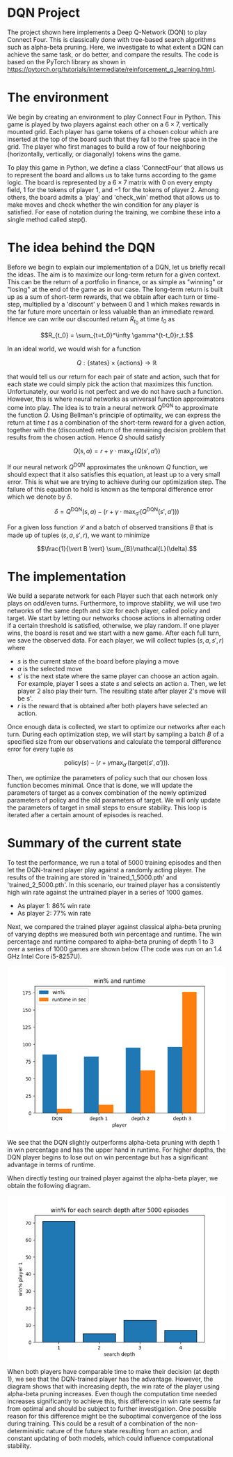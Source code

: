 # DQN Project
The project shown here implements a Deep Q-Network (DQN) to play Connect Four. 
This is classically done with tree-based search algorithms such as alpha-beta pruning.
Here, we investigate to what extent a DQN can achieve the same task, or do better, and compare the results.
The code is based on the PyTorch library as shown in https://pytorch.org/tutorials/intermediate/reinforcement_q_learning.html.

# The environment
We begin by creating an environment to play Connect Four in Python.
This game is played by two players against each other on a $6 \times 7$, vertically mounted grid. 
Each player has game tokens of a chosen colour which are inserted at the top of the board such that they fall to the free space in the grid. 
The player who first manages to build a row of four neighboring (horizontally, vertically, or diagonally) tokens wins the game. 

To play this game in Python, we define a class 'ConnectFour' that allows us to represent the board and allows us to take turns according to the game logic.
The board is represented by a $6 \times 7$ matrix with $0$ on every empty field, $1$ for the tokens of player $1$, and $-1$ for the tokens of player $2$. 
Among others, the board admits a 'play' and 'check_win' method that allows us to make moves and check whether the win condition for any player is satisfied.
For ease of notation during the training, we combine these into a single method called step(). 

# The idea behind the DQN
Before we begin to explain our implementation of a DQN, let us briefly recall the ideas. 
The aim is to maximize our long-term return for a given context.
This can be the return of a portfolio in finance, or as simple as "winning" or "losing" at the end of the game as in our case.
The long-term return is built up as a sum of short-term rewards, that we obtain after each turn or time-step, multiplied by a 'discount' $\gamma$ between 0 and 1 which makes rewards in the far future more uncertain or less valuable than an immediate reward. 
Hence we can write our discounted return $R_{t_0}$ at time $t_0$ as

$$R_{t_0} = \sum_{t=t_0}^\infty \gamma^{t-t_0}r_t.$$

In an ideal world, we would wish for a function 

$$Q: \lbrace \mathrm{ states } \rbrace \times \lbrace \mathrm{ actions } \rbrace \to \mathbb{R}$$

that would tell us our return for each pair of state and action, such that for each state we could simply pick the action that maximizes this function.
Unfortunately, our world is not perfect and we do not have such a function. 
However, this is where neural networks as universal function approximators come into play. 
The idea is to train a neural network $Q^{\mathrm{DQN}}$ to approximate the function $Q$.
Using Bellman's principle of optimality, we can express the return at time $t$ as a combination of the short-term reward for a given action, together with the (discounted) return of the remaining decision problem that results from the chosen action.
Hence $Q$ should satisfy 

$$Q(s, a) = r + \gamma  \cdot \mathrm{max}_{a'}(Q(s', a'))$$

If our neural network $Q^{\mathrm{DQN}}$ approximates the unknown $Q$ function, we should expect that it also satisfies this equation, at least up to a very small error. This is what we are trying to achieve during our optimization step. 
The failure of this equation to hold is known as the temporal difference error which we denote by $\delta$.

$$ \delta = Q^{\mathrm{DQN}}(s,a) -(r + \gamma \cdot \mathrm{max}_{a'}(Q^{\mathrm{DQN}}(s',a')))$$

For a given loss function $\mathcal{L}$ and a batch of observed transitions $B$ that is made up of tuples $(s,a,s',r)$, we want to minimize 

$$\frac{1}{\vert B \vert} \sum_{B}\mathcal{L}(\delta).$$

# The implementation
We build a separate network for each Player such that each network only plays on odd/even turns. 
Furthermore, to improve stability, we will use two networks of the same depth and size for each player, called $\mathrm{policy}$ and $\mathrm{target}$. 
We start by letting our networks choose actions in alternating order if a certain threshold is satisfied, otherwise, we play random.
If one player wins, the board is reset and we start with a new game.
After each full turn, we save the observed data.
For each player, we will collect tuples $(s, a, s',r)$ where

 * $s$ is the current state of the board before playing a move
 * $a$ is the selected move
 * $s'$ is the next state where the same player can choose an action again. For example, player 1 sees a state $s$ and selects an action a. Then, we let player 2 also play their turn. The resulting state after player 2's move will be s'.
 * $r$ is the reward that is obtained after both players have selected an action.

Once enough data is collected, we start to optimize our networks after each turn.
During each optimization step, we will start by sampling a batch $B$ of a specified size from our observations and calculate the temporal difference error for every tuple as

$$\mathrm{policy}(s) -(r+\gamma \mathrm{max}_{a'}( \mathrm{target}(s', a'))).$$

Then, we optimize the parameters of $\mathrm{policy}$ such that our chosen loss function becomes minimal. 
Once that is done, we will update the parameters of $\mathrm{target}$ as a convex combination of the newly optimized parameters of $\mathrm{policy}$ and the old parameters of $\mathrm{target}$.
We will only update the parameters of $\mathrm{target}$ in small steps to ensure stability. 
This loop is iterated after a certain amount of episodes is reached.

# Summary of the current state 
To test the performance, we run a total of 5000 training episodes and then let the DQN-trained player play against a randomly acting player. 
The results of the training are stored in 'trained_1_5000.pth' and 'trained_2_5000.pth'.
In this scenario, our trained player has a consistently high win rate against the untrained player in a series of 1000 games. 

 * As player 1: 86% win rate
 * As player 2: 77% win rate

Next, we compared the trained player against classical alpha-beta pruning of varying depths we measured both win percentage and runtime. 
The win percentage and runtime compared to alpha-beta pruning of depth 1 to 3 over a series of 1000 games are shown below
(The code was run on an 1.4 GHz Intel Core i5-8257U).

![](ConnectFour/ReadMeImages/winsRuntime.png)

We see that the DQN slightly outperforms alpha-beta pruning with depth 1 in win percentage and has the upper hand in runtime. 
For higher depths, the DQN player begins to lose out on win percentage but has a significant advantage in terms of runtime.

When directly testing our trained player against the alpha-beta player, we obtain the following diagram.

![](ConnectFour/ReadMeImages/winsDepth.png)

When both players have comparable time to make their decision (at depth 1), we see that the DQN-trained player has the advantage.
However, the diagram shows that with increasing depth, the win rate of the player using alpha-beta pruning increases.
Even though the computation time needed increases significantly to achieve this, this difference in win rate seems far from optimal and should be subject to further investigation. 
One possible reason for this difference might be the suboptimal convergence of the loss during training. This could be a result of a combination of the non-deterministic nature of the future state resulting from an action, and constant updating of both models, which could influence computational stability.

